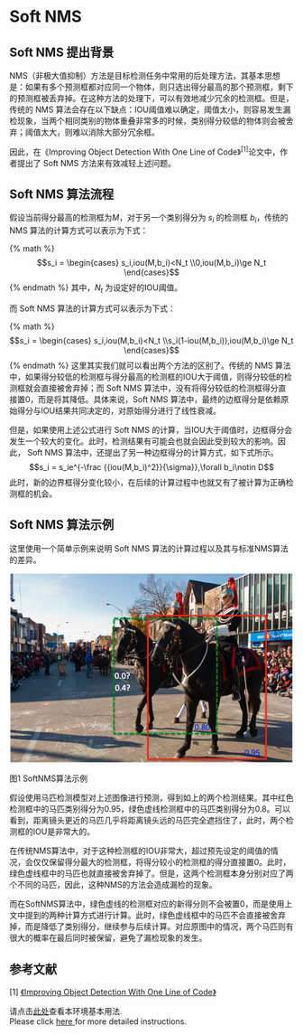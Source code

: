 # Soft NMS

## Soft NMS 提出背景

NMS（非极大值抑制）方法是目标检测任务中常用的后处理方法，其基本思想是：如果有多个预测框都对应同一个物体，则只选出得分最高的那个预测框，剩下的预测框被丢弃掉。在这种方法的处理下，可以有效地减少冗余的检测框。但是，传统的 NMS 算法会存在以下缺点：IOU阈值难以确定，阈值太小，则容易发生漏检现象，当两个相同类别的物体重叠非常多的时候，类别得分较低的物体则会被舍弃；阈值太大，则难以消除大部分冗余框。

因此，在《Improving Object Detection With One Line of Code》<sup>[1]</sup>论文中，作者提出了 Soft NMS 方法来有效减轻上述问题。

## Soft NMS 算法流程

假设当前得分最高的检测框为$M$，对于另一个类别得分为 $s_i$ 的检测框 $b_i$，传统的 NMS 算法的计算方式可以表示为下式：


{% math %} 
$$s_i = \begin{cases} s_i,iou(M,b_i)<N_t \\0,iou(M,b_i)\ge N_t \end{cases}$$ 
{% endmath %}
其中，$N_t$ 为设定好的IOU阈值。

而 Soft NMS 算法的计算方式可以表示为下式：

{% math %}
$$s_i = \begin{cases} s_i,iou(M,b_i)<N_t \\s_i(1-iou(M,b_i)),iou(M,b_i)\ge N_t \end{cases}$$
{% endmath %}
这里其实我们就可以看出两个方法的区别了。传统的 NMS 算法中，如果得分较低的检测框与得分最高的检测框的IOU大于阈值，则得分较低的检测框就会直接被舍弃掉；而 Soft NMS 算法中，没有将得分较低的检测框得分直接置0，而是将其降低。具体来说，Soft NMS 算法中，最终的边框得分是依赖原始得分与IOU结果共同决定的，对原始得分进行了线性衰减。

但是，如果使用上述公式进行 Soft NMS 的计算，当IOU大于阈值时，边框得分会发生一个较大的变化。此时，检测结果有可能会也就会因此受到较大的影响。因此， Soft NMS 算法中，还提出了另一种边框得分的计算方式，如下式所示。
$$s_i = s_ie^{-\frac {{iou(M,b_i)^2}}{\sigma}},\forall b_i\notin D$$
此时，新的边界框得分变化较小，在后续的计算过程中也就又有了被计算为正确检测框的机会。

## Soft NMS 算法示例

这里使用一个简单示例来说明 Soft NMS 算法的计算过程以及其与标准NMS算法的差异。

![图1 SoftNMS算法示例](../../../images/computer_vision/object_detection/SoftNMS.png)

图1 SoftNMS算法示例

假设使用马匹检测模型对上述图像进行预测，得到如上的两个检测结果。其中红色检测框中的马匹类别得分为0.95，绿色虚线检测框中的马匹类别得分为0.8。可以看到，距离镜头更近的马匹几乎将距离镜头远的马匹完全遮挡住了，此时，两个检测框的IOU是非常大的。

在传统NMS算法中，对于这种检测框的IOU非常大，超过预先设定的阈值的情况，会仅仅保留得分最大的检测框，将得分较小的检测框的得分直接置0。此时，绿色虚线框中的马匹也就直接被舍弃掉了。但是，这两个检测框本身分别对应了两个不同的马匹，因此，这种NMS的方法会造成漏检的现象。

而在SoftNMS算法中，绿色虚线的检测框对应的新得分则不会被置0，而是使用上文中提到的两种计算方式进行计算。此时，绿色虚线框中的马匹不会直接被舍弃掉，而是降低了类别得分，继续参与后续计算。对应原图中的情况，两个马匹则有很大的概率在最后同时被保留，避免了漏检现象的发生。

## 参考文献

[1] [《Improving Object Detection With One Line of Code》](https://link.zhihu.com/?target=http%3A//cn.arxiv.org/abs/1704.04503)

请点击[此处](https://ai.baidu.com/docs#/AIStudio_Project_Notebook/a38e5576)查看本环境基本用法.  <br>
Please click [here ](https://ai.baidu.com/docs#/AIStudio_Project_Notebook/a38e5576) for more detailed instructions. 
